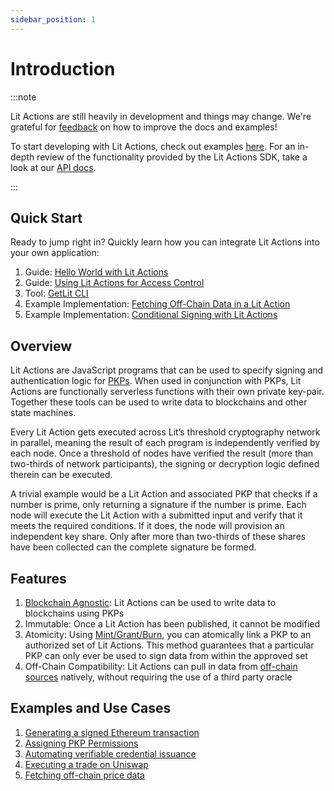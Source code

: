 ```yaml
---
sidebar_position: 1
---
```


# Introduction

:::note

Lit Actions are still heavily in development and things may change. We're grateful for [feedback](https://forms.gle/4UJNRcQspZyvsTHt8) on how to improve the docs and examples!

To start developing with Lit Actions, check out examples [here](../lit-actions/hello-world). For an in-depth review of the functionality provided by the Lit Actions SDK, take a look at our [API docs](https://actions-docs.litprotocol.com/).

:::

## Quick Start

Ready to jump right in? Quickly learn how you can integrate Lit Actions into your own application:

1. Guide: [Hello World with Lit Actions](../lit-actions/hello-world)
2. Guide: [Using Lit Actions for Access Control](https://spark.litprotocol.com/using-lit-actions-for-access-control/)
3. Tool: [GetLit CLI](../lit-actions/getlit-cli)
4. Example Implementation: [Fetching Off-Chain Data in a Lit Action](../lit-actions/working-with-actions/using-fetch)
5. Example Implementation: [Conditional Signing with Lit Actions](../lit-actions/working-with-actions/conditional-signing)

## Overview

Lit Actions are JavaScript programs that can be used to specify signing and authentication logic for [PKPs](../pkp/intro). When used in conjunction with PKPs, Lit Actions are functionally serverless functions with their own private key-pair. Together these tools can be used to write data to blockchains and other state machines.

Every Lit Action gets executed across Lit’s threshold cryptography network in parallel, meaning the result of each program is independently verified by each node. Once a threshold of nodes have verified the result (more than two-thirds of network participants), the signing or decryption logic defined therein can be executed.

A trivial example would be a Lit Action and associated PKP that checks if a number is prime, only returning a signature if the number is prime. Each node will execute the Lit Action with a submitted input and verify that it meets the required conditions. If it does, the node will provision an independent key share. Only after more than two-thirds of these shares have been collected can the complete signature be formed.

## Features

1. [Blockchain Agnostic](../resources/supported-chains#programmable-key-pairs): Lit Actions can be used to write data to blockchains using PKPs
2. Immutable: Once a Lit Action has been published, it cannot be modified
3. Atomicity: Using [Mint/Grant/Burn](../lit-actions/mintGrantBurn), you can atomically link a PKP to an authorized set of Lit Actions. This method guarantees that a particular PKP can only ever be used to sign data from within the approved set
4. Off-Chain Compatibility: Lit Actions can pull in data from [off-chain sources](../lit-actions/working-with-actions/using-fetch) natively, without requiring the use of a third party oracle

## Examples and Use Cases

1. [Generating a signed Ethereum transaction](https://github.com/LIT-Protocol/js-serverless-function-test/blob/main/js-sdkTests/signTxn.js)
2. [Assigning PKP Permissions](https://github.com/LIT-Protocol/js-serverless-function-test/blob/main/js-sdkTests/pkpPermissions.js)
3. [Automating verifiable credential issuance](https://spark.litprotocol.com/krebitxlitactions/) 
4. [Executing a trade on Uniswap](https://github.com/LIT-Protocol/lit-apps/blob/master/packages/lit-actions/src/to-be-converted/wip-swap.action.mjs?ref=spark.litprotocol.com)
5. [Fetching off-chain price data](https://spark.litprotocol.com/automated-portfolio-rebalancing-uniswap/#how-it-works)
